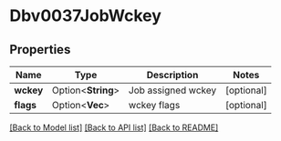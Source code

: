 # Dbv0037JobWckey

## Properties

Name | Type | Description | Notes
------------ | ------------- | ------------- | -------------
**wckey** | Option<**String**> | Job assigned wckey | [optional]
**flags** | Option<**Vec<String>**> | wckey flags | [optional]

[[Back to Model list]](../README.md#documentation-for-models) [[Back to API list]](../README.md#documentation-for-api-endpoints) [[Back to README]](../README.md)


